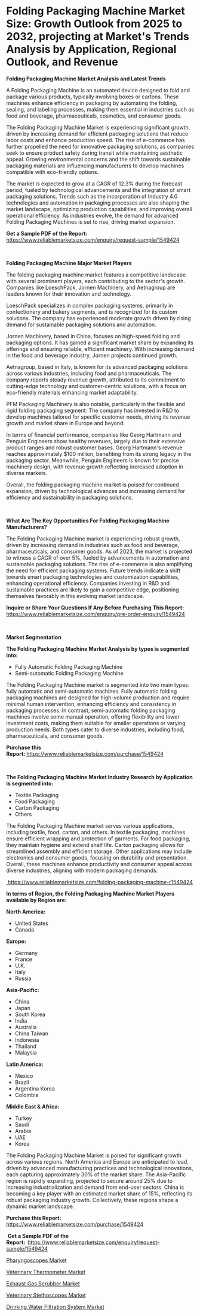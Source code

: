 <p><h1>Folding Packaging Machine Market Size: Growth Outlook from 2025 to 2032, projecting at Market's Trends Analysis by Application, Regional Outlook, and Revenue</h1></p><p><strong>Folding Packaging Machine Market Analysis and Latest Trends</strong></p>
<p><p>A Folding Packaging Machine is an automated device designed to fold and package various products, typically involving boxes or cartons. These machines enhance efficiency in packaging by automating the folding, sealing, and labeling processes, making them essential in industries such as food and beverage, pharmaceuticals, cosmetics, and consumer goods. </p><p>The Folding Packaging Machine Market is experiencing significant growth, driven by increasing demand for efficient packaging solutions that reduce labor costs and enhance production speed. The rise of e-commerce has further propelled the need for innovative packaging solutions, as companies seek to ensure product safety during transit while maintaining aesthetic appeal. Growing environmental concerns and the shift towards sustainable packaging materials are influencing manufacturers to develop machines compatible with eco-friendly options. </p><p>The market is expected to grow at a CAGR of 12.3% during the forecast period, fueled by technological advancements and the integration of smart packaging solutions. Trends such as the incorporation of Industry 4.0 technologies and automation in packaging processes are also shaping the market landscape, optimizing production capabilities, and improving overall operational efficiency. As industries evolve, the demand for advanced Folding Packaging Machines is set to rise, driving market expansion.</p></p>
<p><strong>Get a Sample PDF of the Report:&nbsp;</strong> <a href="https://www.reliablemarketsize.com/enquiry/request-sample/1549424?utm_campaign=2470&utm_medium=2&utm_source=Github&utm_content=ia&utm_term=10042025&utm_id=folding-packaging-machine">https://www.reliablemarketsize.com/enquiry/request-sample/1549424</a></p>
<p>&nbsp;</p>
<p><strong>Folding Packaging Machine Major Market Players</strong></p>
<p><p>The folding packaging machine market features a competitive landscape with several prominent players, each contributing to the sector's growth. Companies like LoeschPack, Jornen Machinery, and Aetnagroup are leaders known for their innovation and technology.</p><p>LoeschPack specializes in complex packaging systems, primarily in confectionery and bakery segments, and is recognized for its custom solutions. The company has experienced moderate growth driven by rising demand for sustainable packaging solutions and automation. </p><p>Jornen Machinery, based in China, focuses on high-speed folding and packaging options. It has gained a significant market share by expanding its offerings and ensuring reliable, efficient machinery. With increasing demand in the food and beverage industry, Jornen projects continued growth.</p><p>Aetnagroup, based in Italy, is known for its advanced packaging solutions across various industries, including food and pharmaceuticals. The company reports steady revenue growth, attributed to its commitment to cutting-edge technology and customer-centric solutions, with a focus on eco-friendly materials enhancing market adaptability.</p><p>PFM Packaging Machinery is also notable, particularly in the flexible and rigid folding packaging segment. The company has invested in R&D to develop machines tailored for specific customer needs, driving its revenue growth and market share in Europe and beyond.</p><p>In terms of financial performance, companies like Georg Hartmann and Penguin Engineers show healthy revenues, largely due to their extensive product ranges and robust customer bases. Georg Hartmann's revenue reaches approximately $100 million, benefiting from its strong legacy in the packaging sector. Meanwhile, Penguin Engineers is known for precise machinery design, with revenue growth reflecting increased adoption in diverse markets.</p><p>Overall, the folding packaging machine market is poised for continued expansion, driven by technological advances and increasing demand for efficiency and sustainability in packaging solutions.</p></p>
<p>&nbsp;</p>
<p><strong>What Are The Key Opportunities For Folding Packaging Machine Manufacturers?</strong></p>
<p><p>The Folding Packaging Machine market is experiencing robust growth, driven by increasing demand in industries such as food and beverage, pharmaceuticals, and consumer goods. As of 2023, the market is projected to witness a CAGR of over 5%, fueled by advancements in automation and sustainable packaging solutions. The rise of e-commerce is also amplifying the need for efficient packaging systems. Future trends indicate a shift towards smart packaging technologies and customization capabilities, enhancing operational efficiency. Companies investing in R&D and sustainable practices are likely to gain a competitive edge, positioning themselves favorably in this evolving market landscape.</p></p>
<p><strong>Inquire or Share Your Questions If Any Before Purchasing This Report:</strong> <a href="https://www.reliablemarketsize.com/enquiry/pre-order-enquiry/1549424?utm_campaign=2470&utm_medium=2&utm_source=Github&utm_content=ia&utm_term=10042025&utm_id=folding-packaging-machine">https://www.reliablemarketsize.com/enquiry/pre-order-enquiry/1549424</a></p>
<p>&nbsp;</p>
<p><strong>Market Segmentation</strong></p>
<p><strong>The Folding Packaging Machine Market Analysis by types is segmented into:</strong></p>
<p><ul><li>Fully Automatic Folding Packaging Machine</li><li>Semi-automatic Folding Packaging Machine</li></ul></p>
<p><p>The Folding Packaging Machine market is segmented into two main types: fully automatic and semi-automatic machines. Fully automatic folding packaging machines are designed for high-volume production and require minimal human intervention, enhancing efficiency and consistency in packaging processes. In contrast, semi-automatic folding packaging machines involve some manual operation, offering flexibility and lower investment costs, making them suitable for smaller operations or varying production needs. Both types cater to diverse industries, including food, pharmaceuticals, and consumer goods.</p></p>
<p><strong>Purchase this Report:&nbsp;</strong><a href="https://www.reliablemarketsize.com/purchase/1549424?utm_campaign=2470&utm_medium=2&utm_source=Github&utm_content=ia&utm_term=10042025&utm_id=folding-packaging-machine">https://www.reliablemarketsize.com/purchase/1549424</a></p>
<p>&nbsp;</p>
<p><strong>The Folding Packaging Machine Market Industry Research by Application is segmented into:</strong></p>
<p><ul><li>Textile Packaging</li><li>Food Packaging</li><li>Carton Packaging</li><li>Others</li></ul></p>
<p><p>The Folding Packaging Machine market serves various applications, including textile, food, carton, and others. In textile packaging, machines ensure efficient wrapping and protection of garments. For food packaging, they maintain hygiene and extend shelf life. Carton packaging allows for streamlined assembly and efficient storage. Other applications may include electronics and consumer goods, focusing on durability and presentation. Overall, these machines enhance productivity and consumer appeal across diverse industries, aligning with modern packaging demands.</p></p>
<p><a href="https://www.reliablemarketsize.com/folding-packaging-machine-r1549424?utm_campaign=2470&utm_medium=2&utm_source=Github&utm_content=ia&utm_term=10042025&utm_id=folding-packaging-machine">&nbsp;https://www.reliablemarketsize.com/folding-packaging-machine-r1549424</a></p>
<p><strong>In terms of Region, the Folding Packaging Machine Market Players available by Region are:</strong></p>
<p>
    <p> <strong> North America: </strong>
        <ul>
            <li>United States</li>
            <li>Canada</li>
        </ul>
        </p> 
    <p> <strong> Europe: </strong>
        <ul>
            <li>Germany</li>
            <li>France</li>
            <li>U.K.</li>
            <li>Italy</li>
            <li>Russia</li>
        </ul>
        </p> 
    <p> <strong> Asia-Pacific: </strong>
        <ul>
            <li>China</li>
            <li>Japan</li>
            <li>South Korea</li>
            <li>India</li>
            <li>Australia</li>
            <li>China Taiwan</li>
            <li>Indonesia</li>
            <li>Thailand</li>
            <li>Malaysia</li>
        </ul>
        </p> 
    <p> <strong> Latin America: </strong>
        <ul>
            <li>Mexico</li>
            <li>Brazil</li>
            <li>Argentina Korea</li>
            <li>Colombia</li>
        </ul>
        </p> 
    <p> <strong> Middle East & Africa: </strong>
        <ul>
            <li>Turkey</li>
            <li>Saudi</li>
            <li>Arabia</li>
            <li>UAE</li>
            <li>Korea</li>
        </ul>
    </p>
    </p>
<p><p>The Folding Packaging Machine Market is poised for significant growth across various regions. North America and Europe are anticipated to lead, driven by advanced manufacturing practices and technological innovations, each capturing approximately 30% of the market share. The Asia-Pacific region is rapidly expanding, projected to secure around 25% due to increasing industrialization and demand from end-user sectors. China is becoming a key player with an estimated market share of 15%, reflecting its robust packaging industry growth. Collectively, these regions shape a dynamic market landscape.</p></p>
<p><strong>Purchase this Report: </strong><a href="https://www.reliablemarketsize.com/purchase/1549424?utm_campaign=2470&utm_medium=2&utm_source=Github&utm_content=ia&utm_term=10042025&utm_id=folding-packaging-machine">https://www.reliablemarketsize.com/purchase/1549424</a></p>
<p>&nbsp;<strong>Get a Sample PDF of the Report:&nbsp;&nbsp;</strong><a href="https://www.reliablemarketsize.com/enquiry/request-sample/1549424?utm_campaign=2470&utm_medium=2&utm_source=Github&utm_content=ia&utm_term=10042025&utm_id=folding-packaging-machine">https://www.reliablemarketsize.com/enquiry/request-sample/1549424</a></p>
<p><strong></strong></p>
<p><p><a href="https://www.linkedin.com/pulse/in-depth-analysis-pharyngoscopes-market-dynamics-key-trends-741le?utm_campaign=2470&utm_medium=2&utm_source=Github&utm_content=ia&utm_term=10042025&utm_id=folding-packaging-machine">Pharyngoscopes Market</a></p><p><a href="https://www.linkedin.com/pulse/market-analysis-forveterinary-thermometer-marketwith-ilrpe?utm_campaign=2470&utm_medium=2&utm_source=Github&utm_content=ia&utm_term=10042025&utm_id=folding-packaging-machine">Veterinary Thermometer Market</a></p><p><a href="https://github.com/aijazdeitzbq/Market-Research-Report-List-1/blob/main/exhaust-gas-scrubber-market.md?utm_campaign=2470&utm_medium=2&utm_source=Github&utm_content=ia&utm_term=10042025&utm_id=folding-packaging-machine">Exhaust Gas Scrubber Market</a></p><p><a href="https://www.linkedin.com/pulse/veterinary-stethoscopes-market-segmentation-geographical-regions-9rube?utm_campaign=2470&utm_medium=2&utm_source=Github&utm_content=ia&utm_term=10042025&utm_id=folding-packaging-machine">Veterinary Stethoscopes Market</a></p><p><a href="https://github.com/gambokaiohjr/Market-Research-Report-List-1/blob/main/drinking-water-filtration-system-market.md?utm_campaign=2470&utm_medium=2&utm_source=Github&utm_content=ia&utm_term=10042025&utm_id=folding-packaging-machine">Drinking Water Filtration System Market</a></p></p>